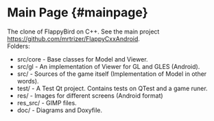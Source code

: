 Main Page {#mainpage}
=========
The clone of FlappyBird on C++.
See the main project https://github.com/mrtrizer/FlappyCxxAndroid.  
Folders:
- src/core - Base classes for Model and Viewer.
- src/gl - An implementation of Viewer for GL and GLES (Android).
- src/ - Sources of the game itself (Implementation of Model in other words).
- test/ - A Test Qt project. Contains tests on QTest and a game runer.
- res/ - Images for different screens (Android format)
- res_src/ - GIMP files.
- doc/ - Diagrams and Doxyfile.

